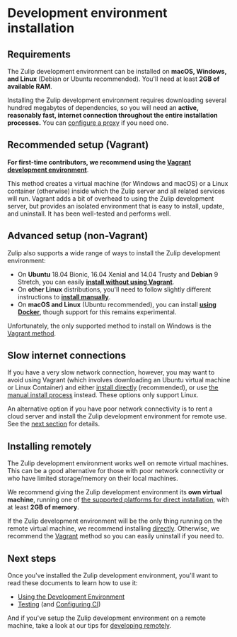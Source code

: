 # Development environment installation

## Requirements

The Zulip development environment can be installed on **macOS,
Windows, and Linux** (Debian or Ubuntu recommended). You'll need at least **2GB
of available RAM**.

Installing the Zulip development environment requires downloading several hundred
megabytes of dependencies, so you will need an **active, reasonably fast,
internet connection throughout the entire installation processes.** You can
[configure a proxy][configure-proxy] if you need one.

## Recommended setup (Vagrant)

**For first-time contributors, we recommend using the
[Vagrant development environment][install-vagrant]**.

This method creates a virtual machine (for Windows and macOS) or a
Linux container (otherwise) inside which the Zulip server and all
related services will run. Vagrant adds a bit of overhead to using the
Zulip development server, but provides an isolated environment that is
easy to install, update, and uninstall. It has been well-tested and
performs well.

## Advanced setup (non-Vagrant)

Zulip also supports a wide range of ways to install the Zulip
development environment:

* On **Ubuntu** 18.04 Bionic, 16.04 Xenial and 14.04 Trusty and **Debian** 9
  Stretch, you can easily
  **[install without using Vagrant][install-direct]**.
* On **other Linux** distributions, you'll need to follow slightly different
  instructions to **[install manually][install-generic]**.
* On **macOS and Linux** (Ubuntu recommended), you can install **[using
  Docker][install-docker]**, though support for this remains experimental.

Unfortunately, the only supported method to install on Windows is the [Vagrant
method][install-vagrant].

## Slow internet connections

If you have a very slow network connection, however, you may want to
avoid using Vagrant (which involves downloading an Ubuntu virtual
machine or Linux Container) and either
[install directly][install-direct] (recommended), or use
[the manual install process][install-generic] instead.  These options
only support Linux.

An alternative option if you have poor network connectivity is to rent
a cloud server and install the Zulip development environment for
remote use. See the [next section][self-install-remote] for details.

## Installing remotely

The Zulip development environment works well on remote virtual
machines. This can be a good alternative for those with poor network
connectivity or who have limited storage/memory on their local
machines.

We recommend giving the Zulip development environment its **own
virtual machine**, running one of
[the supported platforms for direct installation][install-direct],
with at least **2GB of memory**.

If the Zulip development environment will be the only thing running on
the remote virtual machine, we recommend installing
[directly][install-direct]. Otherwise, we recommend the
[Vagrant][install-vagrant] method so you can easily uninstall if you
need to.

## Next steps

Once you've installed the Zulip development environment, you'll want
to read these documents to learn how to use it:

* [Using the Development Environment][using-dev-env]
* [Testing][testing] (and [Configuring CI][ci])

And if you've setup the Zulip development environment on a remote
machine, take a look at our tips for
[developing remotely][dev-remote].

[dev-remote]: remote.html
[install-direct]: ../development/setup-advanced.html#installing-directly-on-ubuntu-debian-centos-or-fedora
[install-docker]: ../development/setup-advanced.html#using-docker-experimental
[install-generic]: ../development/setup-advanced.html#installing-manually-on-linux
[install-vagrant]: ../development/setup-vagrant.html
[self-install-remote]: #installing-remotely
[self-slow-internet]: #slow-internet-connections
[configure-proxy]: ../development/setup-vagrant.html#specifying-a-proxy
[using-dev-env]: using.html
[testing]: ../testing/testing.html
[ci]: ../git/cloning.html#step-3-configure-continuous-integration-for-your-fork
